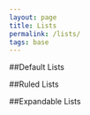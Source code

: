 ```yaml
---
layout: page
title: Lists
permalink: /lists/
tags: base
---
```


##Default Lists

##Ruled Lists

##Expandable Lists
